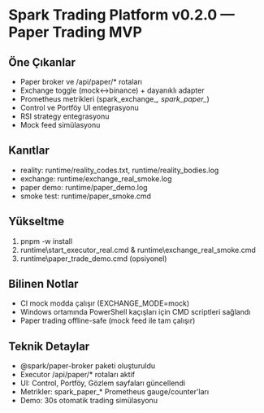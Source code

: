 # Spark Trading Platform v0.2.0 — Paper Trading MVP

## Öne Çıkanlar
- Paper broker ve /api/paper/* rotaları
- Exchange toggle (mock↔binance) + dayanıklı adapter
- Prometheus metrikleri (spark_exchange_*, spark_paper_*)
- Control ve Portföy UI entegrasyonu
- RSI strategy entegrasyonu
- Mock feed simülasyonu

## Kanıtlar
- reality: runtime/reality_codes.txt, runtime/reality_bodies.log
- exchange: runtime/exchange_real_smoke.log
- paper demo: runtime/paper_demo.log
- smoke test: runtime/paper_smoke.cmd

## Yükseltme
1) pnpm -w install
2) runtime\start_executor_real.cmd & runtime\exchange_real_smoke.cmd
3) runtime\paper_trade_demo.cmd (opsiyonel)

## Bilinen Notlar
- CI mock modda çalışır (EXCHANGE_MODE=mock)
- Windows ortamında PowerShell kaçışları için CMD scriptleri sağlandı
- Paper trading offline-safe (mock feed ile tam çalışır)

## Teknik Detaylar
- @spark/paper-broker paketi oluşturuldu
- Executor /api/paper/* rotaları aktif
- UI: Control, Portföy, Gözlem sayfaları güncellendi
- Metrikler: spark_paper_* Prometheus gauge/counter'ları
- Demo: 30s otomatik trading simülasyonu 